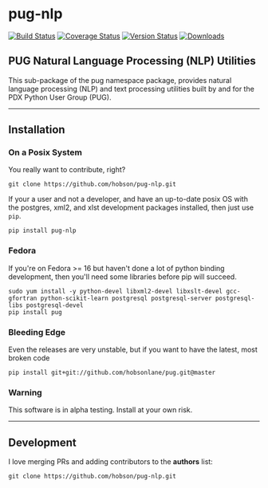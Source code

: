 # pug-nlp 

[![Build Status](https://travis-ci.org/hobson/pug-nlp.svg?branch=master "Travis Build & Test Status")](https://travis-ci.org/hobson/pug-nlp)
[![Coverage Status](https://coveralls.io/repos/hobson/pug-nlp/badge.png)](https://coveralls.io/r/hobson/pug-nlp)
[![Version Status](https://pypip.in/v/pug-nlp/badge.png)](https://pypi.python.org/pypi/pug-nlp/)
[![Downloads](https://pypip.in/d/pug-nlp/badge.png)](https://pypi.python.org/pypi/pug-nlp/)

## PUG Natural Language Processing (NLP) Utilities

This sub-package of the pug namespace package, provides natural language processing (NLP) and text processing utilities built by and for the PDX Python User Group (PUG).

---

## Installation

### On a Posix System

You really want to contribute, right?

    git clone https://github.com/hobson/pug-nlp.git

If your a user and not a developer, and have an up-to-date posix OS with the postgres, xml2, and xlst development packages installed, then just use `pip`.

    pip install pug-nlp

### Fedora

If you're on Fedora >= 16 but haven't done a lot of python binding development, then you'll need some libraries before pip will succeed.

    sudo yum install -y python-devel libxml2-devel libxslt-devel gcc-gfortran python-scikit-learn postgresql postgresql-server postgresql-libs postgresql-devel
    pip install pug

### Bleeding Edge

Even the releases are very unstable, but if you want to have the latest, most broken code

    pip install git+git://github.com/hobsonlane/pug.git@master

### Warning

This software is in alpha testing.  Install at your own risk.

---

## Development

I love merging PRs and adding contributors to the __authors__ list:

    git clone https://github.com/hobson/pug-nlp.git


